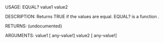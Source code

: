 USAGE:
     EQUAL? value1 value2 

DESCRIPTION:
     Returns TRUE if the values are equal.
     EQUAL? is a function .

RETURNS:
    (undocumented)

ARGUMENTS:
    value1 [<opt> any-value!]
    value2 [<opt> any-value!]
